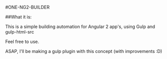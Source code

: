 #ONE-NG2-BUILDER

##What it is:

This is a simple building automation for Angular 2 app's, using Gulp and gulp-html-src

Feel free to use.

ASAP, I'll be making a gulp plugin with this concept (with improvements :D)
